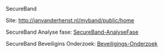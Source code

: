 SecureBand 

Site:  http://janvanderhenst.nl/myband/public/home

SecureBand Analyse fase: [SecureBand-AnalyseFase]

SecureBand Beveiligins Onderzoek: [Beveiligings-Onderzoek]



[SecureBand-AnalyseFase]: <SecureBand-AnalyseFase.pdf>
[Beveiligings-Onderzoek]: <Beveiliging-onderzoek.pdf>


